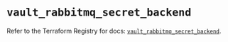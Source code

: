 # `vault_rabbitmq_secret_backend`

Refer to the Terraform Registry for docs: [`vault_rabbitmq_secret_backend`](https://registry.terraform.io/providers/hashicorp/vault/5.3.0/docs/resources/rabbitmq_secret_backend).
